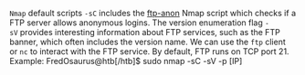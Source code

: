 `Nmap` default scripts `-sC` includes the [ftp-anon](https://nmap.org/nsedoc/scripts/ftp-anon.html) Nmap script which checks if a FTP server allows anonymous logins. The version enumeration flag `-sV` provides interesting information about FTP services, such as the FTP banner, which often includes the version name. We can use the `ftp` client or `nc` to interact with the FTP service. By default, FTP runs on TCP port 21.
Example:
FredOsaurus@htb[/htb]$ sudo nmap -sC -sV -p [IP]
